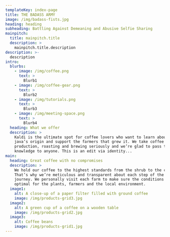 ```yaml
---
templateKey: index-page
title: THE BADASS ARMY
image: /img/badass-fists.jpg
heading: heading
subheading: Battling Against Demeaning and Abusive Selfie Sharing
mainpitch:
  title: mainpitch.title
  description: >
    mainpitch.title.description
description: >-
  description
intro:
  blurbs:
    - image: /img/coffee.png
      text: >
        Blurb1
    - image: /img/coffee-gear.png
      text: >
        Blurb2
    - image: /img/tutorials.png
      text: >
        Blurb3
    - image: /img/meeting-space.png
      text: >
        Blurb4
  heading: What we offer
  description: >
    Kaldi is the ultimate spot for coffee lovers who want to learn about their
    java’s origin and support the farmers that grew it. We take coffee
    production, roasting and brewing seriously and we’re glad to pass that
    knowledge to anyone. This is an edit via identity...
main:
  heading: Great coffee with no compromises
  description: >
    We hold our coffee to the highest standards from the shrub to the cup.
    That’s why we’re meticulous and transparent about each step of the coffee’s
    journey. We personally visit each farm to make sure the conditions are
    optimal for the plants, farmers and the local environment.
  image1:
    alt: A close-up of a paper filter filled with ground coffee
    image: /img/products-grid3.jpg
  image2:
    alt: A green cup of a coffee on a wooden table
    image: /img/products-grid2.jpg
  image3:
    alt: Coffee beans
    image: /img/products-grid1.jpg
---
```

